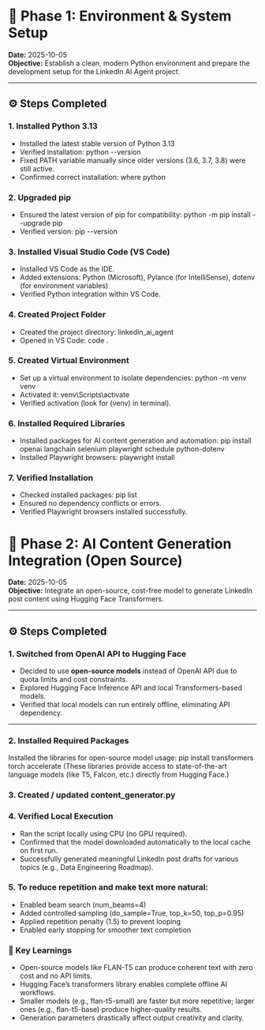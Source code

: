 # 🧱 Phase 1: Environment & System Setup

**Date:** 2025-10-05  
**Objective:** Establish a clean, modern Python environment and prepare the development setup for the LinkedIn AI Agent project.

---

## ⚙️ Steps Completed

### 1. Installed Python 3.13
- Installed the latest stable version of Python 3.13
- Verified installation:
  python --version
- Fixed PATH variable manually since older versions (3.6, 3.7, 3.8) were still active.
- Confirmed correct installation: where python

### 2. Upgraded pip
- Ensured the latest version of pip for compatibility:
    python -m pip install --upgrade pip
- Verified version:
    pip --version

### 3. Installed Visual Studio Code (VS Code)
- Installed VS Code as the IDE.
- Added extensions:
    Python (Microsoft),
    Pylance (for IntelliSense),
    dotenv (for environment variables)
- Verified Python integration within VS Code.

### 4. Created Project Folder
- Created the project directory: linkedin_ai_agent
- Opened in VS Code: code .

### 5. Created Virtual Environment
- Set up a virtual environment to isolate dependencies: python -m venv venv
- Activated it: venv\Scripts\activate
- Verified activation (look for (venv) in terminal).

### 6. Installed Required Libraries
- Installed packages for AI content generation and automation: pip install openai langchain selenium playwright schedule python-dotenv
- Installed Playwright browsers: playwright install

### 7. Verified Installation
- Checked installed packages: pip list
- Ensured no dependency conflicts or errors.
- Verified Playwright browsers installed successfully.



# 🤖 Phase 2: AI Content Generation Integration (Open Source)

**Date:** 2025-10-05  
**Objective:** Integrate an open-source, cost-free model to generate LinkedIn post content using Hugging Face Transformers.

---

## ⚙️ Steps Completed

### 1. Switched from OpenAI API to Hugging Face
- Decided to use **open-source models** instead of OpenAI API due to quota limits and cost constraints.
- Explored Hugging Face Inference API and local Transformers-based models.
- Verified that local models can run entirely offline, eliminating API dependency.

---

### 2. Installed Required Packages
Installed the libraries for open-source model usage: pip install transformers torch accelerate
(These libraries provide access to state-of-the-art language models (like T5, Falcon, etc.) directly from Hugging Face.)

### 3. Created / updated content_generator.py

### 4. Verified Local Execution
- Ran the script locally using CPU (no GPU required).
- Confirmed that the model downloaded automatically to the local cache on first run.
- Successfully generated meaningful LinkedIn post drafts for various topics (e.g., Data Engineering Roadmap).

### 5. To reduce repetition and make text more natural:
- Enabled beam search (num_beams=4)
- Added controlled sampling (do_sample=True, top_k=50, top_p=0.95)
- Applied repetition penalty (1.5) to prevent looping
- Enabled early stopping for smoother text completion

### 🧠 Key Learnings
- Open-source models like FLAN-T5 can produce coherent text with zero cost and no API limits.
- Hugging Face’s transformers library enables complete offline AI workflows.
- Smaller models (e.g., flan-t5-small) are faster but more repetitive; larger ones (e.g., flan-t5-base) produce higher-quality results.
- Generation parameters drastically affect output creativity and clarity.
